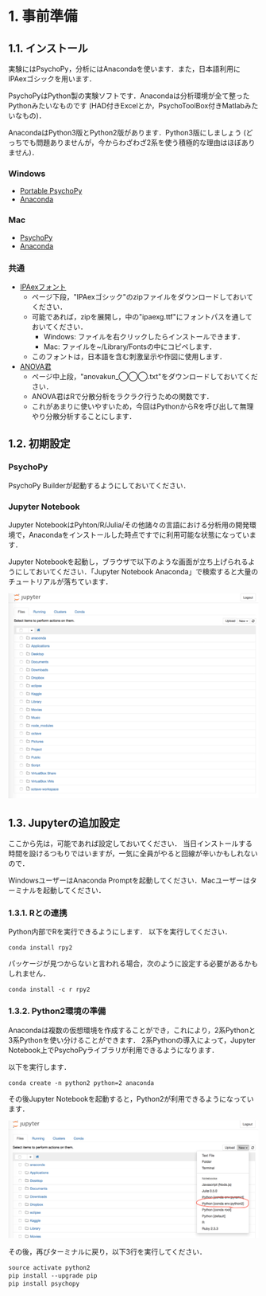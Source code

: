 # 1. 事前準備

## 1.1. インストール

実験にはPsychoPy，分析にはAnacondaを使います．また，日本語利用にIPAexゴシックを用います．

PsychoPyはPython製の実験ソフトです．Anacondaは分析環境が全て整ったPythonみたいなものです (HAD付きExcelとか，PsychoToolBox付きMatlabみたいなもの)．

AnacondaはPython3版とPython2版があります．Python3版にしましょう (どっちでも問題ありませんが，今からわざわざ2系を使う積極的な理由はほぼありません)．

### Windows

* [Portable PsychoPy](http://www.s12600.net/psy/etc/python.html)
* [Anaconda](https://www.continuum.io/downloads#windows)

### Mac

* [PsychoPy](http://psychopy.org/installation.html)
* [Anaconda](https://www.continuum.io/downloads#osx)

### 共通

* [IPAexフォント](http://ipafont.ipa.go.jp/node26#jp)
  * ページ下段，"IPAexゴシック"のzipファイルをダウンロードしておいてください．
  * 可能であれば，zipを展開し，中の"ipaexg.ttf"にフォントパスを通しておいてください．
    * Windows: ファイルを右クリックしたらインストールできます．
    * Mac: ファイルを~/Library/Fontsの中にコピペします．
  * このフォントは，日本語を含む刺激呈示や作図に使用します．
* [ANOVA君](http://riseki.php.xdomain.jp/index.php?ANOVA%E5%90%9B)
  * ページ中上段，"anovakun_◯◯◯.txt"をダウンロードしておいてください．
  * ANOVA君はRで分散分析をラクラク行うための関数です．
  * これがあまりに使いやすいため，今回はPythonからRを呼び出して無理やり分散分析することにします．

## 1.2. 初期設定

### PsychoPy

PsychoPy Builderが起動するようにしておいてください．

### Jupyter Notebook

Jupyter NotebookはPyhton/R/Julia/その他諸々の言語における分析用の開発環境で，Anacondaをインストールした時点ですでに利用可能な状態になっています．

Jupyter Notebookを起動し，ブラウザで以下のような画面が立ち上げられるようにしておいてください．「Jupyter Notebook Anaconda」で検索すると大量のチュートリアルが落ちています．

![fig1.1](images/fig1.1.png)

## 1.3. Jupyterの追加設定

ここから先は，可能であれば設定しておいてください．
当日インストールする時間を設けるつもりではいますが，一気に全員がやると回線が辛いかもしれないので．

WindowsユーザーはAnaconda Promptを起動してください．Macユーザーはターミナルを起動してください．

### 1.3.1. Rとの連携

Python内部でRを実行できるようにします．
以下を実行してください．

```
conda install rpy2
```

パッケージが見つからないと言われる場合，次のように設定する必要があるかもしれません．

```
conda install -c r rpy2
```

### 1.3.2. Python2環境の準備

Anacondaは複数の仮想環境を作成することができ，これにより，2系Pythonと3系Pythonを使い分けることができます．
2系Pythonの導入によって，Jupyter Notebook上でPsychoPyライブラリが利用できるようになります．

以下を実行します．

```
conda create -n python2 python=2 anaconda
```

その後Jupyter Notebookを起動すると，Python2が利用できるようになっています．

![fig1.2](images/fig1.2.png)

その後，再びターミナルに戻り，以下3行を実行してください．

```
source activate python2
pip install --upgrade pip
pip install psychopy
```
